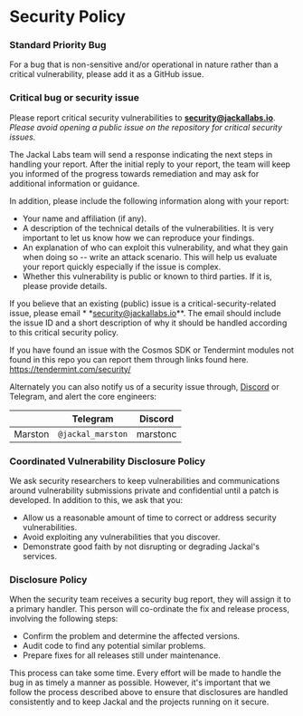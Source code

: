 # Security Policy

### Standard Priority Bug

For a bug that is non-sensitive and/or operational in nature rather than a critical vulnerability, please add it as a
GitHub issue.

### Critical bug or security issue

Please report critical security vulnerabilities to
**[security@jackallabs.io](mailto:security@jackallabs.io)**.  *Please avoid opening a public issue on the
repository for critical security issues.*

The Jackal Labs team will send a response indicating the next steps in handling your
report. After the initial reply to your report, the team will keep you informed
of the progress towards remediation and may ask for additional
information or guidance.

In addition, please include the following information along with your report:

- Your name and affiliation (if any).
- A description of the technical details of the vulnerabilities. It is very important to let us know how we can
  reproduce your findings.
- An explanation of who can exploit this vulnerability, and what they gain when doing so -- write an attack scenario.
  This will help us evaluate your report quickly especially if the issue is complex.
- Whether this vulnerability is public or known to third parties. If it is, please provide details.

If you believe that an existing (public) issue is a critical-security-related issue, please email *
*[security@jackallabs.io](mailto:security@jackallabs.io)**. The email should include the issue ID and
a short description of why it should be handled according to this critical security
policy.

If you have found an issue with the Cosmos SDK or Tendermint modules not found in this repo you can report them through
links found here. https://tendermint.com/security/

Alternately you can also notify us of a security issue through, [Discord](https://discord.com/invite/5GKym3p6rj) or Telegram, and
alert the core engineers:

|           | Telegram          | Discord                         |
|-----------|-------------------|---------------------------------|
| Marston   | `@jackal_marston` | marstonc                        |

### Coordinated Vulnerability Disclosure Policy

We ask security researchers to keep vulnerabilities and communications around vulnerability submissions private and
confidential until a patch is developed. In addition to this, we ask that you:

- Allow us a reasonable amount of time to correct or address security vulnerabilities.
- Avoid exploiting any vulnerabilities that you discover.
- Demonstrate good faith by not disrupting or degrading Jackal's services.

### Disclosure Policy

When the security team receives a security bug report, they will assign it to a primary handler. This person will
co-ordinate the fix and release process, involving the following steps:

- Confirm the problem and determine the affected versions.
- Audit code to find any potential similar problems.
- Prepare fixes for all releases still under maintenance.

This process can take some time. Every effort will be made to handle the bug in as timely a manner as possible. However,
it's important that we follow the process described above to ensure that disclosures are handled consistently and to
keep Jackal and the projects running on it secure.
